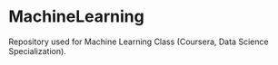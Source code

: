 MachineLearning
===============

Repository used for Machine Learning Class (Coursera, Data Science Specialization).

